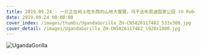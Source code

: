 ```yaml
---
title: 2019.09.24 - 一只正在树上吃东西的山地大猩猩，乌干达布恩迪国家公园 (© Robert Haasmann/Minden Pictures)
date: 2019.09.24 00:00:00
cover_index: /images/thumbs/UgandaGorilla_ZH-CN5826117482_533x300.jpg
cover_detail: /images/UgandaGorilla_ZH-CN5826117482_1920x1080.jpg
---
```


![UgandaGorilla](/images/UgandaGorilla_ZH-CN5826117482_1920x1080.jpg)
